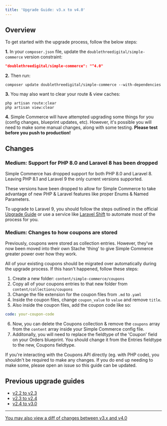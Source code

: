 ```yaml
---
title: 'Upgrade Guide: v3.x to v4.0'
---
```


## Overview

To get started with the upgrade process, follow the below steps:

**1.** In your `composer.json` file, update the `doublethreedigital/simple-commerce` version constraint:

```json
"doublethreedigital/simple-commerce": "^4.0"
```

**2.** Then run:

```
composer update doublethreedigital/simple-commerce --with-dependencies
```

**3.** You may also want to clear your route & view caches:

```
php artisan route:clear
php artisan view:clear
```

**4.** Simple Commerce will have attempted upgrading some things for you (config changes, blueprint updates, etc). However, it's possible you will need to make some manual changes, along with some testing. **Please test before you push to production!**

## Changes

### Medium: Support for PHP 8.0 and Laravel 8 has been dropped

Simple Commerce has dropped support for both PHP 8.0 and Laravel 8. Leaving PHP 8.1 and Laravel 9 the only current versions supported.

These versions have been dropped to allow for Simple Commerce to take advantage of new PHP & Laravel features like proper Enums & Named Parameters.

To upgrade to Laravel 9, you should follow the steps outlined in the official [Upgrade Guide](https://laravel.com/docs/9.x/upgrade) or use a service like [Laravel Shift](https://laravelshift.com/upgrade-laravel-8-to-laravel-9) to automate most of the process for you.

### Medium: Changes to how coupons are stored

Previously, coupons were stored as collection entries. However, they've now been moved into their own Stache 'thing' to give Simple Commerce greater power over how they work.

All of your existing coupons should be migrated over automatically during the upgrade process. If this hasn't happened, follow these steps:

1. Create a new folder: `content/simple-commerce/coupons`
2. Copy all of your coupons entries to that new folder from `content/collections/coupons`
3. Change the file extension for the coupon files from `.md` to .`yaml`
4. Inside the coupon files, change `coupon_value` to `value` and remove `title`.
5. Also inside the coupon files, add the coupon code like so:

```yaml
code: your-coupon-code
```

6. Now, you can delete the Coupons collection & remove the `coupons` array from the `content` array inside your Simple Commerce config file.
7. Additonally, you will need to replace the fieldtype of the 'Coupon' field on your Orders blueprint. You should change it from the Entries fieldtype to the new, Coupons fieldtype.

If you're interacting with the Coupons API directly (eg. with PHP code), you shouldn't be required to make any changes. If you do end up needing to make some, please open an issue so this guide can be updated.

## Previous upgrade guides

-   [v2.2 to v2.3](/upgrade-guides/v2-2-to-v2-3)
-   [v2.3 to v2.4](/upgrade-guides/v2-3-to-v3-4)
-   [v2.4 to v3.0](/upgrade-guides/v2-4-to-v3-0)

---

[You may also view a diff of changes between v3.x and v4.0](https://github.com/duncanmcclean/simple-commerce/compare/3.x...4.x)
